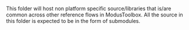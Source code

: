 This folder will host non platform specific source/libraries that is/are common across other reference flows in ModusToolbox. All the source in this folder is expected to be in the form of submodules.